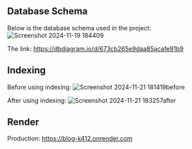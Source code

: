 ## Database Schema

Below is the database schema used in the project:
![Screenshot 2024-11-19 184409](https://github.com/user-attachments/assets/7ae3f70b-7e0e-4d81-9aab-c1b43abdc868)

The link: https://dbdiagram.io/d/673cb265e9daa85acafe91b9

## Indexing
Before using indexing:
![Screenshot 2024-11-21 181419before](https://github.com/user-attachments/assets/6c06df80-f4da-40ce-9463-67f0b93c9310)

After using indexing:
![Screenshot 2024-11-21 183257after](https://github.com/user-attachments/assets/677d5c41-1756-45ee-a43a-ffe2a8dcc90f)

## Render
Production: https://blog-k412.onrender.com



